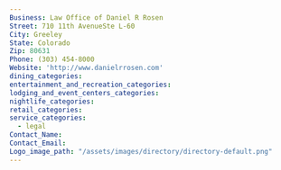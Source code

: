 ```yaml
---
Business: Law Office of Daniel R Rosen
Street: 710 11th AvenueSte L-60
City: Greeley
State: Colorado
Zip: 80631
Phone: (303) 454-8000
Website: 'http://www.danielrrosen.com'
dining_categories:
entertainment_and_recreation_categories:
lodging_and_event_centers_categories:
nightlife_categories:
retail_categories:
service_categories:
  - legal
Contact_Name:
Contact_Email:
Logo_image_path: "/assets/images/directory/directory-default.png"
---
```



